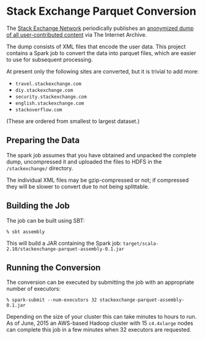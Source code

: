 Stack Exchange Parquet Conversion
=================================

The [Stack Exchange Network][sen] periodically publishes an [anonymized dump of
all user-contributed content][dump] via The Internet Archive.

The dump consists of XML files that encode the user data. This project contains
a Spark job to convert the data into parquet files, which are easier to use for
subsequent processing.

At present only the following sites are converted, but it is trivial to add more:

 - `travel.stackexchange.com`
 - `diy.stackexchange.com`
 - `security.stackexchange.com`
 - `english.stackexchange.com`
 - `stackoverflow.com`
 
(These are ordered from smallest to largest dataset.)

Preparing the Data
------------------

The spark job assumes that you have obtained and unpacked the complete dump,
uncompressed it and uploaded the files to HDFS in the `/stackexchange/` directory.
 
The individual XML files may be gzip-compressed or not; if compressed they will be
slower to convert due to not being splittable.

Building the Job
----------------

The job can be built using SBT:

    % sbt assembly

This will build a JAR containing the Spark job:
    `target/scala-2.10/stackexchange-parquet-assembly-0.1.jar`

Running the Conversion
----------------------

The conversion can be executed by submitting the job with an appropriate
number of executors:

    % spark-submit --num-executors 32 stackexchange-parquet-assembly-0.1.jar

Depending on the size of your cluster this can take minutes to hours to
run. As of June, 2015 an AWS-based Hadoop cluster with 15 `c4.4xlarge`
nodes can complete this job in a few minutes when 32 executors are requested.

[sen]:  http://stackexchange.com/
[dump]: https://archive.org/details/stackexchange 
